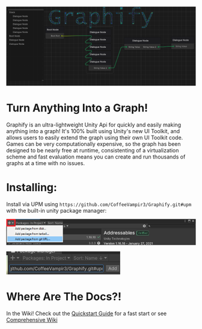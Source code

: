 ![Dialogue Graph Example Image](https://github.com/CoffeeVampir3/Graphify/blob/a1d336221eaf7f3d7c3e827a5b280b029a58e0fa/dialogueGraphExample.png?raw=true)

# Turn Anything Into a Graph!

Graphify is an ultra-lightweight Unity Api for quickly and easily making anything into a graph! It's 100% built using Unity's new UI Toolkit, and allows users to easily extend the graph using their own UI Toolkit code. Games can be very computationally expensive, so the graph has been designed to be nearly free at runtime, consistenting of a virtualization scheme and fast evaluation means you can create and run thousands of graphs at a time with no issues.

# Installing:

Install via UPM using `https://github.com/CoffeeVampir3/Graphify.git#upm` with the built-in unity package manager:

![Upm Example](https://github.com/CoffeeVampir3/Graphify/blob/fd0724535993881a4246be2c831fa5d4082450ef/packageManagerExample.png?raw=true)

![Upm Add Example](https://github.com/CoffeeVampir3/Graphify/blob/fd0724535993881a4246be2c831fa5d4082450ef/packageAddExample.png?raw=true)

# Where Are The Docs?!

In the Wiki! Check out the [Quickstart Guide](https://github.com/CoffeeVampir3/Graphify/wiki/Quickstart-Guide) for a fast start or see [Comprehensive Wiki](https://github.com/CoffeeVampir3/Graphify/wiki/Home)
